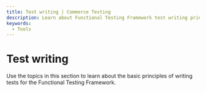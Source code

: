 ```yaml
---
title: Test writing | Commerce Testing
description: Learn about Functional Testing Framework test writing principles to optimize your Adobe Commerce and Magento Open Source test plans.
keywords:
  - Tools
---
```


# Test writing

Use the topics in this section to learn about the basic principles of writing tests for the Functional Testing Framework.

